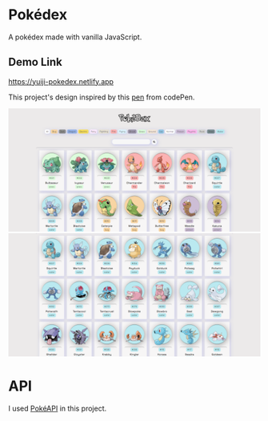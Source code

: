 # Pokédex

A pokédex made with vanilla JavaScript.

## Demo Link

https://yuiji-pokedex.netlify.app

This project's design inspired by this [pen](https://codepen.io/FlorinPop17/pen/gOYZxyE) from codePen.


![alt text](https://github.com/yuiji/pokedex/blob/master/images/pokedex-1.png)
![alt text](https://github.com/yuiji/pokedex/blob/master/images/pokedex-2.png)


# API
I used [PokéAPI](https://pokeapi.co) in this project.



